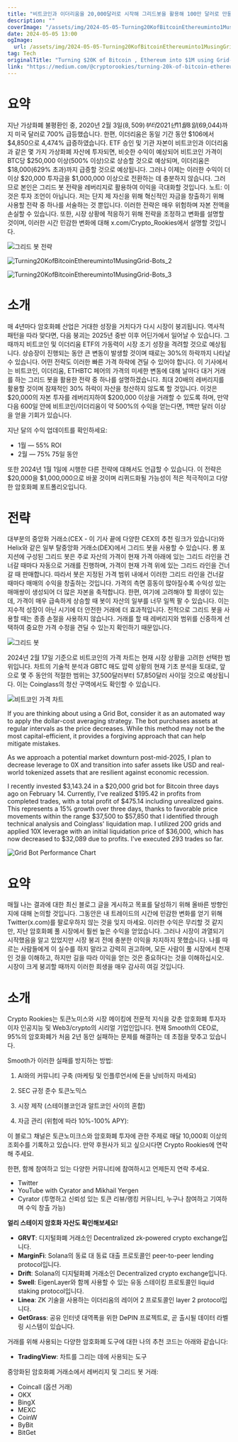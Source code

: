 ```yaml
---
title: "비트코인과 이더리움을 20,000달러로 시작해 그리드봇을 활용해 100만 달러로 만들었다"
description: ""
coverImage: "/assets/img/2024-05-05-Turning20KofBitcoinEthereuminto1MusingGrid-Bots_0.png"
date: 2024-05-05 13:00
ogImage: 
  url: /assets/img/2024-05-05-Turning20KofBitcoinEthereuminto1MusingGrid-Bots_0.png
tag: Tech
originalTitle: "Turning $20K of Bitcoin , Ethereum into $1M using Grid-Bots"
link: "https://medium.com/@cryptorookies/turning-20k-of-bitcoin-ethereum-into-1m-using-grid-bots-02fa7e5469e1"
---
```



# 요약

지난 가상화폐 불평환인 중, 2020년 2월 3일($8,509)부터 2021년 11월 8일($69,044)까지 미국 달러로 700% 급등했습니다. 한편, 이더리움은 동일 기간 동안 $106에서 $4,850으로 4,474% 급증하였습니다. ETF 승인 및 기관 자본이 비트코인과 이더리움과 같은 몇 가지 가상화폐 자산에 투자되면, 비슷한 수익이 예상되어 비트코인 가격이 BTC당 $250,000 이상(500% 이상)으로 상승할 것으로 예상되며, 이더리움은 $18,000(629% 초과)까지 급증할 것으로 예상됩니다. 그러나 이제는 이러한 수익이 더 이상 $20,000 투자금을 $1,000,000 이상으로 전환하는 데 충분하지 않습니다. 그러므로 본인은 그리드 봇 전략을 레버리지로 활용하여 이익을 극대화할 것입니다. 노트: 이것은 투자 조언이 아닙니다. 저는 단지 제 자신을 위해 혁신적인 자금을 창출하기 위해 사용할 전략 중 하나를 서술하는 것 뿐입니다. 이러한 전략은 매우 위험하며 자본 전액을 손실할 수 있습니다. 또한, 시장 상황에 적응하기 위해 전략을 조정하고 변화를 설명할 것이며, 이러한 시간 민감한 변화에 대해 x.com/Crypto_Rookies에서 설명할 것입니다.

![그리드 봇 전략](/assets/img/2024-05-05-Turning20KofBitcoinEthereuminto1MusingGrid-Bots_1.png)



![Turning20KofBitcoinEthereuminto1MusingGrid-Bots_2](/assets/img/2024-05-05-Turning20KofBitcoinEthereuminto1MusingGrid-Bots_2.png)

![Turning20KofBitcoinEthereuminto1MusingGrid-Bots_3](/assets/img/2024-05-05-Turning20KofBitcoinEthereuminto1MusingGrid-Bots_3.png)

# 소개

매 4년마다 암호화폐 산업은 거대한 성장을 거치다가 다시 시장이 붕괴됩니다. 역사적 패턴을 따라 맞다면, 다음 붕괴는 2025년 중반 이후 어딘가에서 일어날 수 있습니다. 그 때까지 비트코인 및 이더리움 ETF의 가동력이 시장 조기 성장을 격려할 것으로 예상됩니다. 상승장이 진행되는 동안 큰 변동이 발생할 것이며 때로는 30%의 하락까지 나타날 수 있습니다. 어떤 전략도 이러한 빠른 가격 하락에 견딜 수 있어야 합니다. 이 기사에서는 비트코인, 이더리움, ETHBTC 페어의 가격의 미세한 변동에 대해 날마다 대거 거래를 하는 그리드 봇을 활용한 전략 중 하나를 설명하겠습니다. 최대 20배의 레버리지를 활용할 것이며 잠재적인 30% 하락이 자산을 청산하지 않도록 할 것입니다. 이것은 $20,000의 자본 투자를 레버리지하여 $200,000 이상을 거래할 수 있도록 하며, 만약 다음 600일 안에 비트코인/이더리움이 약 500%의 수익을 얻는다면, 1백만 달러 이상을 얻을 기회가 있습니다.



지난 달의 수익 업데이트를 확인하세요:

- 1월 — 55% ROI
- 2월 — 75% 75일 동안

또한 2024년 1월 1일에 시행한 다른 전략에 대해서도 언급할 수 있습니다. 이 전략은 $20,000을 $1,000,000으로 바꿀 것이며 리퀴드화될 가능성이 적은 적극적이고 다양한 암호화폐 포트폴리오입니다.

# 전략



대부분의 중앙화 거래소(CEX - 이 기사 끝에 다양한 CEX의 추천 링크가 있습니다)와 Helix와 같은 일부 탈중앙화 거래소(DEX)에서 그리드 봇을 사용할 수 있습니다. 롱 포지션에 구성된 그리드 봇은 주로 자산의 가격이 현재 가격 아래에 있는 그리드 라인을 건너갈 때마다 자동으로 거래를 진행하며, 가격이 현재 가격 위에 있는 그리드 라인을 건너갈 때 판매합니다. 따라서 봇은 지정된 가격 범위 내에서 이러한 그리드 라인을 건너갈 때마다 매매의 수익을 창출하는 것입니다. 가격의 측면 흥동이 많아질수록 수익성 있는 매매쌍이 생성되어 더 많은 자본을 축적합니다. 한편, 여기에 고려해야 할 희생이 있는데, 가격이 매우 급속하게 상승할 때 봇이 자산의 일부를 너무 일찍 팔 수 있습니다. 이는 지수적 성장이 아닌 시기에 더 안전한 거래에 더 효과적입니다. 전적으로 그리드 봇을 사용할 때는 종종 손절을 사용하지 않습니다. 거래를 할 때 레버리지와 범위를 신중하게 선택하여 중요한 가격 수정을 견딜 수 있는지 확인하기 때문입니다.

![그리드 봇](/assets/img/2024-05-05-Turning20KofBitcoinEthereuminto1MusingGrid-Bots_4.png)

2024년 2월 17일 기준으로 비트코인의 가격 차트는 현재 시장 상황을 고려한 선택한 범위입니다. 차트의 기술적 분석과 GBTC 매도 압력 상황의 현재 기초 분석을 토대로, 앞으로 몇 주 동안의 적절한 범위는 37,500달러부터 57,850달러 사이일 것으로 예상됩니다. 이는 Coinglass의 청산 구역에서도 확인할 수 있습니다.

![비트코인 가격 차트](/assets/img/2024-05-05-Turning20KofBitcoinEthereuminto1MusingGrid-Bots_5.png)



If you are thinking about using a Grid Bot, consider it as an automated way to apply the dollar-cost averaging strategy. The bot purchases assets at regular intervals as the price decreases. While this method may not be the most capital-efficient, it provides a forgiving approach that can help mitigate mistakes.

As we approach a potential market downturn post-mid-2025, I plan to decrease leverage to 0X and transition into safer assets like USD and real-world tokenized assets that are resilient against economic recession.

I recently invested $3,143.24 in a $20,000 grid bot for Bitcoin three days ago on February 14. Currently, I've realized $195.42 in profits from completed trades, with a total profit of $475.14 including unrealized gains. This represents a 15% growth over three days, thanks to favorable price movements within the range $37,500 to $57,850 that I identified through technical analysis and Coinglass' liquidation map. I utilized 200 grids and applied 10X leverage with an initial liquidation price of $36,000, which has now decreased to $32,089 due to profits. I've executed 293 trades so far.

![Grid Bot Performance Chart](\"/assets/img/2024-05-05-Turning20KofBitcoinEthereuminto1MusingGrid-Bots_6.png\")



# 요약

매월 나는 결과에 대한 최신 블로그 글을 게시하고 목표를 달성하기 위해 올바른 방향인지에 대해 논의할 것입니다. 그동안은 내 트레이드의 시간에 민감한 변화를 얻기 위해 Twitter(x.com)를 팔로우하지 않는 것을 잊지 마세요. 이러한 수익은 무리할 것 같지만, 지난 암호화폐 풀 시장에서 훨씬 높은 수익을 얻었습니다. 그러나 시장이 과열되기 시작했음을 알고 있었지만 시장 붕괴 전에 충분한 이익을 차지하지 못했습니다. 나를 따르는 사람들에게 이 실수를 하지 말라고 강력히 권고하며, 모든 사람이 풀 시장에서 천재인 것을 이해하고, 하지만 길을 따라 이익을 얻는 것은 중요하다는 것을 이해하십시오. 시장이 크게 붕괴할 때까지 이러한 희생을 매우 감사히 여길 것입니다.

# 소개

Crypto Rookies는 토큰노미스와 시장 메이킹에 전문적 지식을 갖춘 암호화폐 투자자이자 인공지능 및 Web3/crypto의 시리얼 기업인입니다. 현재 Smooth의 CEO로, 95%의 암호화폐가 처음 2년 동안 실패하는 문제를 해결하는 데 초점을 맞추고 있습니다.



Smooth가 이러한 실패를 방지하는 방법:

1. AI와의 커뮤니티 구축 (마케팅 및 인플루언서에 돈을 낭비하지 마세요)
   
2. SEC 규정 준수 토큰노믹스
   
3. 시장 제작 (스테이블코인과 알트코인 사이의 혼합)



4) 자금 관리 (위험에 따라 10%-100% APY):

이 블로그 채널은 토큰노미크스와 암호화폐 투자에 관한 주제로 매달 10,000회 이상의 조회수를 기록하고 있습니다. 만약 후원사가 되고 싶으시다면 Crypto Rookies에 연락해 주세요.

한편, 함께 참여하고 있는 다양한 커뮤니티에 참여하시고 언제든지 연락 주세요.

- Twitter
- YouTube with Cyrator and Mikhail Yergen
- Cyrator (투명하고 신뢰성 있는 토큰 리뷰/랭킹 커뮤니티, 누구나 참여하고 기여하며 수익 창출 가능)



**얼리 스테이지 암호화 자산도 확인해보세요!**

- **GRVT**: 디지털화폐 거래소인 Decentralized zk-powered crypto exchange입니다.
- **MarginFi**: Solana의 동료 대 동료 대출 프로토콜인 peer-to-peer lending protocol입니다.
- **Drift**: Solana의 디지털화폐 거래소인 Decentralized crypto exchange입니다.
- **Swell**: EigenLayer와 함께 사용할 수 있는 유동 스테이킹 프로토콜인 liquid staking protocol입니다.
- **Linea**: ZK 기술을 사용하는 이더리움의 레이어 2 프로토콜인 layer 2 protocol입니다.
- **GetGrass**: 공유 인터넷 대역폭을 위한 DePIN 프로젝트로, 곧 출시될 데이터 라벨링 시스템이 있습니다.

거래를 위해 사용되는 다양한 암호화폐 도구에 대한 나의 추천 코드는 아래와 같습니다:

- **TradingView**: 차트를 그리는 데에 사용되는 도구



중앙화된 암호화폐 거래소에서 레버리지 및 그리드 봇 거래:

- Coincall (옵션 거래)
- OKX
- BingX
- MEXC
- CoinW
- ByBit
- BitGet
